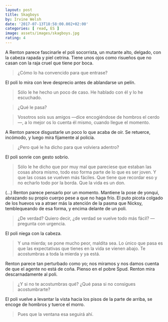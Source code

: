 ```yaml
---
layout: post
title: Skagboys
by: Irvine Welsh
date: '2017-07-13T18:58:00.002+02:00'
categories: [ read, ES ]
image: assets/images/skagboys.jpg
rating: 4
---
```


A Renton parece fascinarle el poli socorrista, un mutante alto, delgado, con la cabeza rapada y piel cetrina. Tiene unos ojos como risueños que no casan con la raja cruel que tiene por boca.

> ¿Cómo lo ha convencido para que entrase?

El poli lo mira con leve desprecio antes de ablandarse un pelín.

> Sólo le he hecho un poco de caso. He hablado con él y lo he escuchado.

> ¿Qué le pasa?

> Vosotros sois sus amigos —dice encogiéndose de hombros el cerdo—, a lo mejor os lo cuenta él mismo, cuando llegue el momento.

A Renton parece disgustarle un poco lo que acaba de oír. Se retuerce, incómodo, y luego mira fijamente al policía.

> ¿Pero qué le ha dicho para que volviera adentro?

El poli sonríe con gesto sobrio.

> Sólo le he dicho que por muy mal que pareciese que estaban las cosas ahora mismo, todo eso forma parte de lo que es ser joven. Y que las cosas se vuelven más fáciles. Que tiene que recordar eso y no echarlo todo por la borda. Que la vida es un don.

(...) Renton parece pensarlo por un momento. Mantiene la pose de yonqui, abrazando su propio cuerpo pese a que no haga frío. El puto picota colgado de los huevos va a atraer más la atención de la pasma que Nicksy, temblequeando de esa forma, y encima delante de un poli.

> ¿De verdad? Quiero decir, ¿de verdad se vuelve todo más fácil? —pregunta con urgencia.

El poli niega con la cabeza.

> Y una mierda; se pone mucho peor, maldita sea. Lo único que pasa es que las expectativas que tienes en la vida se vienen abajo. Te acostumbras a toda la mierda y ya está.

Renton parece tan perturbado como yo; nos miramos y nos damos cuenta de que el agente no está de coña. Pienso en el pobre Spud. Renton mira descarnadamente al poli.

> ¿Y si no te acostumbras qué? ¿Qué pasa si no consigues acostumbrarte?

El poli vuelve a levantar la vista hacia los pisos de la parte de arriba, se encoge de hombros y tuerce el morro.

> Pues que la ventana esa seguirá ahí.

